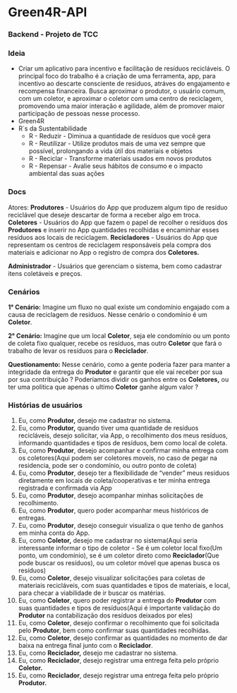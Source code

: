 # Green4R-API

### Backend - Projeto de TCC
### Ideia
 - Criar um aplicativo para incentivo e facilitação de resíduos recicláveis. O principal foco do trabalho é a criação de uma ferramenta, app, para incentivo ao descarte consciente de residuos, atráves do engajamento e recompensa financeira. Busca aproximar o produtor, o usuário comum, com um coletor, e aproximar o coletor com uma centro de reciclagem, promovendo uma maior interação e agilidade, além de promover maior participação de pessoas nesse processo.
 - Green4R
 - R´s da Sustentabilidade
    - R - Reduzir - Diminua a quantidade de resíduos que você gera
    - R - Reutilizar - Utilize produtos mais de uma vez sempre que possível, prolongando a vida útil dos materiais e objetos
    - R - Reciclar - Transforme materiais usados em novos produtos
    - R - Repensar - Avalie seus hábitos de consumo e o impacto ambiental das suas ações

### Docs
Atores: **Produtores** - Usuários do App que produzem algum tipo de resíduo reciclável que deseje descartar de forma a receber algo em troca. **Coletores** - Usuários do App que fazem o papel de recolher o resíduos dos **Produtores** e inserir no App quantidades recolhidas e encaminhar esses resíduos aos locais de reciclagem. **Recicladores** - Usuários do App que representam os centros de reciclagem responsáveis pela compra dos materiais e adicionar no App o registro de compra dos **Coletores.**

**Administrador** - Usuários que gerenciam o sistema, bem como cadastrar itens coletáveis e preços.

### **Cenários**

**1° Cenário:** Imagine um fluxo no qual existe um condomínio engajado com a causa de reciclagem de resíduos. Nesse cenário o condomínio é um **Coletor**. 

**2° Cenário:**  Imagine que um local **Coletor**, seja ele condomínio ou um ponto de coleta fixo qualquer, recebe os resíduos, mas outro **Coletor** que fará o trabalho de levar os resíduos para o **Reciclador**. 

**Questionamento:** Nesse cenário, como a gente poderia fazer para manter a integridade da entrega do **Produtor** e garantir que ele vai receber por sua por sua contribuição ? Poderíamos dividir os ganhos entre os **Coletores,** ou ter uma politica que apenas o ultimo **Coletor** ganhe algum valor ?

### **Histórias de usuários**

1. Eu, como **Produtor,** desejo me cadastrar no sistema.
2. Eu, como **Produtor,** quando tiver uma quantidade de resíduos recicláveis, desejo solicitar, via App, o recolhimento dos meus resíduos, informando quantidades e tipos de resíduos, bem como local de coleta.
3. Eu, como **Produtor**, desejo acompanhar e confirmar minha entrega com os coletores(Aqui podem ser coletores moveis, no caso de pegar na residencia, pode ser o condomínio, ou outro ponto de coleta)
4. Eu, como **Produtor**, desejo ter a flexibilidade de “vender” meus resíduos diretamente em locais de coleta/cooperativas e ter minha entrega registrada e confirmada via App
5. Eu, como **Produtor**, desejo acompanhar minhas solicitações de recolhimento.
6. Eu, como **Produtor**, quero poder acompanhar meus históricos de entregas.
7. Eu, como **Produtor**, desejo conseguir visualiza o que tenho de ganhos em minha conta do App.
8. Eu, como **Coletor,** desejo me cadastrar no sistema(Aqui seria interessante informar o tipo de coletor - Se é um coletor local fixo(Um ponto, um condomínio), se é um coletor direto como **Reciclador**(Que pode buscar os resíduos), ou um coletor móvel que apenas busca os resíduos)
9. Eu, como **Coletor**, desejo visualizar solicitações para coletas de materiais recicláveis, com suas quantidades e tipos de materiais, e local, para checar a viabilidade de ir buscar os matérias.
10. Eu, como **Coletor**, quero poder registrar a entrega do **Produtor** com suas quantidades e tipos de resíduos(Aqui é importante validação do **Produtor** na contabilização dos resíduos deixados por eles)
11. Eu, como **Coletor**, desejo confirmar o recolhimento que foi solicitada pelo **Produtor**, bem como confirmar suas quantidades recolhidas.
12. Eu, como **Coletor**, desejo confirmar as quantidades no momento de dar baixa na entrega final junto com o **Reciclador**.
13. Eu, como **Reciclador,** desejo me cadastrar no sistema.
14.  Eu, como **Reciclador**, desejo registrar uma entrega feita pelo próprio **Coletor.**
15. Eu, como **Reciclador**, desejo registrar uma entrega feita pelo próprio **Produtor.**

